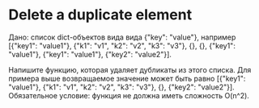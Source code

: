 # Delete a duplicate element
Дано: список dict-объектов вида вида {"key": "value"}, например [{"key1": "value1"}, {"k1": "v1", "k2": "v2", "k3": "v3"}, {}, {}, {"key1": "value1"}, {"key1": "value1"}, {"key2": "value2"}].

Напишите функцию, которая удаляет дубликаты из этого списка. Для примера выше возвращаемое значение может быть равно [{"key1": "value1"}, {"k1": "v1", "k2": "v2", "k3": "v3"}, {}, {"key2": "value2"}].
Обязательное условие: функция не должна иметь сложность O(n^2).
